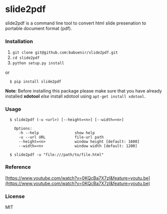 # slide2pdf

slide2pdf is a command line tool to convert html slide presenation to portable 
document format (pdf).

### Installation

1. `git clone git@github.com:babuenir/slide2pdf.git`
2. `cd slide2pdf`
3. `python setup.py install`

or

```
  $ pip install slide2pdf
```

**Note**: Before installing this package please make sure that you have already 
installed **xdotool** _else_ install xdotool using `apt-get install xdotool`.

### Usage

```
  $ slide2pdf (-u <url>) [--height=<n>] [--width=<n>]

    Options:
      -h --help                show help
      -u --url URL             file-url path
      --height=<n>             window height [default: 1600]
      --width=<n>              window width [default: 1200]

  $ slide2pdf -u "file:///path/to/file.html"
```

### Reference
[https://www.youtube.com/watch?v=0KQcBa7X7zI&feature=youtu.be](https://www.youtube.com/watch?v=0KQcBa7X7zI&feature=youtu.be)

### License
MIT
